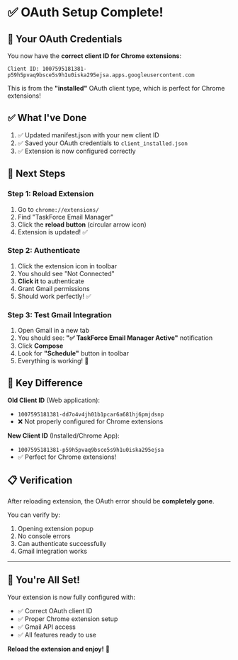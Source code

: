 # ✅ OAuth Setup Complete!

## 🎉 Your OAuth Credentials

You now have the **correct client ID for Chrome extensions**:

```
Client ID: 1007595181381-p59h5pvaq9bsce5s9h1u0iska295ejsa.apps.googleusercontent.com
```

This is from the **"installed"** OAuth client type, which is perfect for Chrome extensions!

## ✅ What I've Done

1. ✅ Updated manifest.json with your new client ID
2. ✅ Saved your OAuth credentials to `client_installed.json`
3. ✅ Extension is now configured correctly

## 🚀 Next Steps

### Step 1: Reload Extension

1. Go to `chrome://extensions/`
2. Find "TaskForce Email Manager"
3. Click the **reload button** (circular arrow icon)
4. Extension is updated! ✅

### Step 2: Authenticate

1. Click the extension icon in toolbar
2. You should see "Not Connected"
3. **Click it** to authenticate
4. Grant Gmail permissions
5. Should work perfectly! ✅

### Step 3: Test Gmail Integration

1. Open Gmail in a new tab
2. You should see: **"✅ TaskForce Email Manager Active"** notification
3. Click **Compose**
4. Look for **"Schedule"** button in toolbar
5. Everything is working! 🎉

## 🔑 Key Difference

**Old Client ID** (Web application):
- `1007595181381-dd7o4v4jh01b1pcar6a681hj6pmjdsnp`
- ❌ Not properly configured for Chrome extensions

**New Client ID** (Installed/Chrome App):
- `1007595181381-p59h5pvaq9bsce5s9h1u0iska295ejsa`
- ✅ Perfect for Chrome extensions!

## 📋 Verification

After reloading extension, the OAuth error should be **completely gone**.

You can verify by:
1. Opening extension popup
2. No console errors
3. Can authenticate successfully
4. Gmail integration works

---

## 🎊 You're All Set!

Your extension is now fully configured with:
- ✅ Correct OAuth client ID
- ✅ Proper Chrome extension setup
- ✅ Gmail API access
- ✅ All features ready to use

**Reload the extension and enjoy!** 🚀



